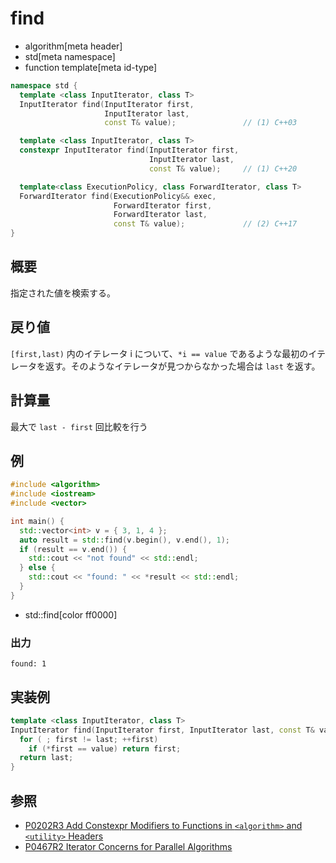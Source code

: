 # find
* algorithm[meta header]
* std[meta namespace]
* function template[meta id-type]

```cpp
namespace std {
  template <class InputIterator, class T>
  InputIterator find(InputIterator first,
                     InputIterator last,
                     const T& value);               // (1) C++03

  template <class InputIterator, class T>
  constexpr InputIterator find(InputIterator first,
                               InputIterator last,
                               const T& value);     // (1) C++20

  template<class ExecutionPolicy, class ForwardIterator, class T>
  ForwardIterator find(ExecutionPolicy&& exec,
                       ForwardIterator first,
                       ForwardIterator last,
                       const T& value);             // (2) C++17
}
```

## 概要
指定された値を検索する。


## 戻り値
`[first,last)` 内のイテレータ i について、`*i == value` であるような最初のイテレータを返す。そのようなイテレータが見つからなかった場合は `last` を返す。


## 計算量
最大で `last - first` 回比較を行う


## 例
```cpp example
#include <algorithm>
#include <iostream>
#include <vector>

int main() {
  std::vector<int> v = { 3, 1, 4 };
  auto result = std::find(v.begin(), v.end(), 1);
  if (result == v.end()) {
    std::cout << "not found" << std::endl;
  } else {
    std::cout << "found: " << *result << std::endl;
  }
}
```
* std::find[color ff0000]

### 出力
```
found: 1
```


## 実装例
```cpp
template <class InputIterator, class T>
InputIterator find(InputIterator first, InputIterator last, const T& value) {
  for ( ; first != last; ++first)
    if (*first == value) return first;
  return last;
}
```


## 参照
- [P0202R3 Add Constexpr Modifiers to Functions in `<algorithm>` and `<utility>` Headers](http://www.open-std.org/jtc1/sc22/wg21/docs/papers/2017/p0202r3.html)
- [P0467R2 Iterator Concerns for Parallel Algorithms](http://www.open-std.org/jtc1/sc22/wg21/docs/papers/2017/p0467r2.html)
